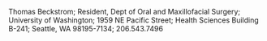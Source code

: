 Thomas Beckstrom;
Resident, Dept of Oral and Maxillofacial Surgery;
University of Washington;
1959 NE Pacific Street;
Health Sciences Building B-241;
Seattle, WA 98195-7134;
206.543.7496
